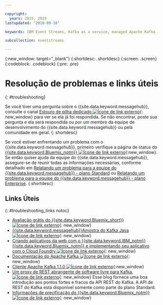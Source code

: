 ```yaml
---

copyright:
  years: 2015, 2019
lastupdated: "2018-09-10"

keywords: IBM Event Streams, Kafka as a service, managed Apache Kafka

subcollection: eventstreams

---
```


{:new_window: target="_blank"}
{:shortdesc: .shortdesc}
{:screen: .screen}
{:codeblock: .codeblock}
{:pre: .pre}



# Resolução de problemas e links úteis
{: #troubleshooting}

Se você tiver uma pergunta sobre o {{site.data.keyword.messagehub}}, consulte o canal
[Estouro de pilha dedicado ![Ícone de link externo](../../icons/launch-glyph.svg "Ícone de link externo")](https://stackoverflow.com/questions/tagged/ibm-eventstreams){: new_window} para ver se ela já foi respondida.
Se não encontrar, poste sua pergunta e ela será respondida ou por um membro da equipe de desenvolvimento do
{{site.data.keyword.messagehub}} ou pela comunidade em geral.
{: shortdesc}

Se você estiver enfrentando um problema com o {{site.data.keyword.messagehub}}, primeiro verifique a página de status do [{{site.data.keyword.Bluemix_notm}} ![Ícone de link externo](../../icons/launch-glyph.svg "Ícone de link externo")](https://cloud.ibm.com/status?selected=status){:new_window}. Se então
quiser ajuda da equipe do {{site.data.keyword.messagehub}}, assegure-se de reunir todas as informações necessárias, conforme detalhado em [Relatando um problema para a equipe do {{site.data.keyword.messagehub}} - plano Standard](/docs/services/EventStreams?topic=eventstreams-report_problem) ou [Relatando um problema para a equipe do {{site.data.keyword.messagehub}} - plano Enterprise](/docs/services/EventStreams?topic=eventstreams-report_problem).
{:shortdesc}

## Links Úteis
{: #troubleshooting_links notoc}

*  [Avaliação grátis do {{site.data.keyword.Bluemix_short}}![Ícone de link externo](../../icons/launch-glyph.svg "Ícone de link externo")](https://apps.admin.ibmcloud.com/manage/trial/bluemix.html){: new_window}
*  [{{site.data.keyword.messagehub}}Amostra do Kafka Java ![Ícone de link externo](../../icons/launch-glyph.svg "Ícone de link externo")](https://github.com/ibm-messaging/event-streams-samples/tree/master/kafka-java-console-sample){: new_window}
*  [Criando aplicativos da web com o {{site.data.keyword.IBM_notm}} {{site.data.keyword.Bluemix_notm}} e implementando seu
aplicativo com o Cloud Foundry ![Ícone de link externo](../../icons/launch-glyph.svg "Ícone de link externo")](https://cloud.ibm.com/docs/starters?topic=starters-download-modify-and-redeploy-your-cloud-foundry-app-with-the-command-line-interface#download-modify-and-redeploy-your-cloud-foundry-app-with-the-command-line-interface){: new_window}
*  [Documentação do Apache Kafka ![Ícone de link externo](../../icons/launch-glyph.svg "Ícone de link externo")](http://kafka.apache.org/documentation.html){: new_window}
*  [Cliente Apache Kafka 1.1.0 ![Ícone de link externo](../../icons/launch-glyph.svg "Ícone de link externo")](https://archive.apache.org/dist/kafka/1.1.0/kafka-1.1.0-src.tgz){:new_window}
*  [Um proxy de REST abrangente de software livre para Kafka. ![Ícone de link externo](../../icons/launch-glyph.svg "Ícone de link externo")](http://www.confluent.io/blog/a-comprehensive-open-source-rest-proxy-for-kafka/){: new_window} 
	Esse blog fornece uma boa introdução aos pontos fortes e fracos da API REST do Kafka. A API de REST do Kafka está disponível somente como
parte do plano Standard.
*  [Informações de precificação do {{site.data.keyword.Bluemix_notm}} ![Ícone de link externo](../../icons/launch-glyph.svg "Ícone de linkexterno")](https://cloud.ibm.com/docs/billing-usage?topic=billing-usage-cost#cost){: new_window}



